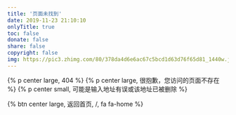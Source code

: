 ```yaml
---
title: '页面未找到'
date: 2019-11-23 21:10:10
onlyTitle: true
toc: false
donate: false
share: false
copyright: false
img: https://pic3.zhimg.com/80/378da4d6e6ac67c5bcd1d63d76f65d81_1440w.jpg?source=1940ef5c
---
```

{% p center large, 404 %}
{% p center large, 很抱歉，您访问的页面不存在 %}
{% p center small, 可能是输入地址有误或该地址已被删除 %}

{% btn center large, 返回首页, /, fa fa-home %}